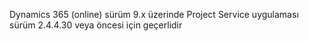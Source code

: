 Dynamics 365 (online) sürüm 9.x üzerinde Project Service uygulaması sürüm 2.4.4.30 veya öncesi için geçerlidir
